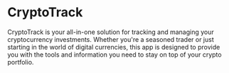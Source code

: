 # CryptoTrack
CryptoTrack  is your all-in-one solution for tracking and managing your cryptocurrency investments. Whether you're a seasoned trader or just starting in the world of digital currencies, this app is designed to provide you with the tools and information you need to stay on top of your crypto portfolio.

